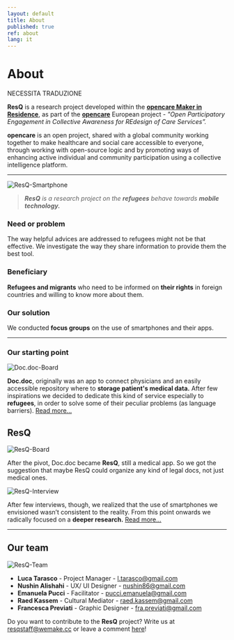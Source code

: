 ```yaml
---
layout: default
title: About
published: true
ref: about
lang: it
---
```


# About

NECESSITA TRADUZIONE

<b>ResQ</b> is a research project developed within the <b>[opencare Maker in Residence](http://wemake.cc/opencare/maker-in-residence-en/)</b>, as part of the <b>[opencare](opencare.cc)</b> European project - <i>"Open Participatory Engagement in Collective Awareness for REdesign of Care Services”.</i>

<b>opencare</b> is an open project, shared with a global community working together to make healthcare and social care accessible to everyone, through working with open-source logic and by promoting ways of enhancing active individual and community participation using a collective intelligence platform.

***

<img src="https://opencarecc.github.io/ResQ/assets/ResQ-post-img-smartphone.jpg" alt="ResQ-Smartphone">

<blockquote><i><b>ResQ</b> is a research project on the <b>refugees</b> behave towards <b>mobile technology.</b></i></blockquote>

### Need or problem
The way helpful advices are addressed to refugees might not be that effective. We investigate the way they share information to provide them the best tool.

### Beneficiary
<b>Refugees and migrants</b> who need to be informed on <b>their rights</b> in foreign countries and willing to know more about them.

### Our solution
We conducted <b>focus groups</b> on the use of smartphones and their apps.

***

### Our starting point
<img src="https://opencarecc.github.io/ResQ/assets/ResQ-post-img-Doc-doc-board-01.png" alt="Doc.doc-Board">

<b>Doc.doc</b>, originally was an app to connect physicians and an easily accessible repository where to <b>storage patient's medical data.</b> After few inspirations we decided to dedicate this kind of service especially to <b>refugees</b>, in order to solve some of their peculiar problems (as language barriers). [Read more...](https://opencarecc.github.io/ResQ/blog/2017/05/03/mir-application-doc-doc/)

## ResQ
<img src="https://opencarecc.github.io/ResQ/assets/ResQ-post-img-ResQ-board-01.png" alt="ResQ-Board">

After the pivot, Doc.doc became <b>ResQ</b>, still a medical app. So we got the suggestion that maybe ResQ could organize any kind of legal docs, not just medical ones.

<img src="https://opencarecc.github.io/ResQ/assets/ResQ-post-img-interview-resq.jpg" alt="ResQ-Interview">

After few interviews, though, we realized that the use of smartphones we envisioned wasn’t consistent to the reality. From this point onwards we radically focused on a <b>deeper research.</b> [Read more...](https://opencarecc.github.io/ResQ/blog/2017/06/14/mir-application-resq/)

***

## Our team
<img src="https://opencarecc.github.io/ResQ/assets/ResQ-post-img-acknowledgements.jpg" alt="ResQ-Team">

* <b>Luca Tarasco</b> - Project Manager - [l.tarasco@gmail.com](mailto:l.tarasco@gmail.com)
* <b>Nushin Alishahi</b> - UX/ UI Designer - [nushin86@gmail.com](mailto:nushin86@gmail.com)
* <b>Emanuela Pucci</b> - Facilitator - [pucci.emanuela@gmail.com](mailto:pucci.emanuela@gmail.com)
* <b>Raed Kassem</b> - Cultural Mediator - [raed.kassem@gmail.com](mailto:raed.kassem@gmail.com)
* <b>Francesca Previati</b> - Graphic Designer - [fra.previati@gmail.com](mailto:fra.previati@gmail.com)


Do you want to contribute to the <b>ResQ</b> project? Write us at [resqstaff@wemake.cc](mailto:resqstaff@wemake.cc) or leave a comment [here](https://disqus.com/home/forums/res-q/)!
